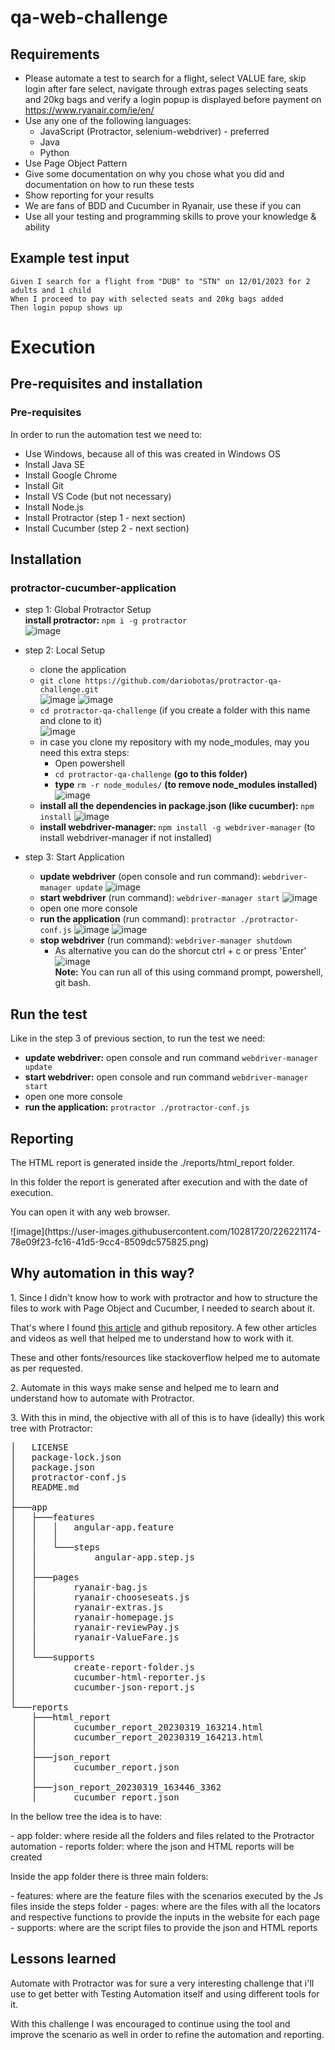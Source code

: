 # qa-web-challenge
## Requirements
- Please automate a test to search for a flight, select VALUE fare, skip login after fare select, navigate through extras pages selecting seats and 20kg bags and verify a login popup is displayed before payment on https://www.ryanair.com/ie/en/
- Use any one of the following languages:
  - JavaScript (Protractor, selenium-webdriver) - preferred
  - Java
  - Python
- Use Page Object Pattern
- Give some documentation on why you chose what you did and documentation on how to run these tests
- Show reporting for your results
- We are fans of BDD and Cucumber in Ryanair, use these if you can
- Use all your testing and programming skills to prove your knowledge & ability

## Example test input
```
Given I search for a flight from "DUB" to "STN" on 12/01/2023 for 2 adults and 1 child
When I proceed to pay with selected seats and 20kg bags added
Then login popup shows up
```

# Execution
## Pre-requisites and installation
### Pre-requisites
In order to run the automation test we need to:
- Use Windows, because all of this was created in Windows OS
- Install Java SE
- Install Google Chrome
- Install Git
- Install VS Code (but not necessary)
- Install Node.js
- Install Protractor (step 1 - next section)
- Install Cucumber (step 2 - next section)

## Installation
### protractor-cucumber-application
- step 1: Global Protractor Setup <br />
<b>install protractor:</b> `npm i -g protractor`<br />
![image](https://user-images.githubusercontent.com/10281720/226211171-5b4e807a-e8b8-49ab-9ec9-7d8909c227d1.png)

- step 2: Local Setup <br />
  - clone the application <br />
  - `git clone https://github.com/dariobotas/protractor-qa-challenge.git` <br />
    ![image](https://user-images.githubusercontent.com/10281720/226212084-cdf954d4-5538-4247-a201-a51c59232d2d.png)
    ![image](https://user-images.githubusercontent.com/10281720/226212267-3fb69eea-a0bb-4afe-bd86-75d0202f2bbe.png)
  - `cd protractor-qa-challenge` (if you create a folder with this name and clone to it)<br />
    ![image](https://user-images.githubusercontent.com/10281720/226212230-dc579fcc-4363-4510-8110-cb07e3469f80.png)
  - in case you clone my repository with my node_modules, may you need this extra steps:
    - Open powershell
    - `cd protractor-qa-challenge` <b>(go to this folder)</b>
    - <b>type</b> `rm -r node_modules/` <b>(to remove node_modules installed)</b>
      ![image](https://user-images.githubusercontent.com/10281720/226212447-4fd1648e-9e80-4ae5-ab7e-74641a0b32a1.png)
  - <b>install all the dependencies in package.json (like cucumber): </b> `npm install`
    ![image](https://user-images.githubusercontent.com/10281720/226212622-9f16dd2f-a824-4fbb-8075-f186e27da50a.png)
  - <b>install webdriver-manager: </b> `npm install -g webdriver-manager` (to install webdriver-manager if not installed)<br />
- step 3: Start Application
  - <b>update webdriver</b> (open console and run command): `webdriver-manager update`
    ![image](https://user-images.githubusercontent.com/10281720/226212695-c99d882d-4b9b-4c58-a1d4-5f6063439b21.png)
  - <b>start webdriver</b> (run command): `webdriver-manager start`
    ![image](https://user-images.githubusercontent.com/10281720/226212767-98ea524b-b2d4-4ded-8b53-fffd8be0e6e0.png)
  - open one more console
  - <b>run the application</b> (run command): `protractor ./protractor-conf.js`
    ![image](https://user-images.githubusercontent.com/10281720/226212848-0f94007f-efb1-4539-8ebf-381e96e942d1.png)
    ![image](https://user-images.githubusercontent.com/10281720/226217013-5e896d05-d1f5-42c6-a844-c089941f9c2f.png)
  - <b>stop webdriver</b> (run command): `webdriver-manager shutdown`
    - As alternative you can do the shorcut ctrl + c or press 'Enter'
  ![image](https://user-images.githubusercontent.com/10281720/226213215-b79a47c1-f681-43b0-afbb-ea95e96eeadf.png)<br />
  <b>Note:</b> You can run all of this using command prompt, powershell, git bash.<br />

## Run the test
Like in the step 3 of previous section, to run the test we need:
- <b>update webdriver:</b> open console and run command `webdriver-manager update`
- <b>start webdriver:</b> open console and run command `webdriver-manager start`
- open one more console
- <b>run the application:</b> `protractor ./protractor-conf.js`<br />

## Reporting
  <p>The HTML report is generated inside the ./reports/html_report folder.</p>
  <p>In this folder the report is generated after execution and with the date of execution.</p>
  <p>You can open it with any web browser.</p>
  ![image](https://user-images.githubusercontent.com/10281720/226221174-78e09f23-fc16-41d5-9cc4-8509dc575825.png)

## Why automation in this way?
<p>1. Since I didn't know how to work with protractor and how to structure 
the files to work with Page Object and Cucumber, I needed to search about it. </p>
<p>That's where I found <a href='https://medium.com/@amitprabhu/cucumber-with-protractor-275552fd32d9'>this article</a> and github repository. A few other articles and videos as well that helped me to understand how to work with it.</p>
<p>These and other fonts/resources like stackoverflow helped me to automate as per requested.</p>
<p>2. Automate in this ways make sense and helped me to learn and understand how to automate with Protractor.</p>
<p>3. With this in mind, the objective with all of this is to have (ideally) this work tree with Protractor:</p>
<pre>
│   LICENSE
│   package-lock.json
│   package.json
│   protractor-conf.js
│   README.md
│
├───app
│   ├───features
│   │   │   angular-app.feature
│   │   │
│   │   └───steps
│   │           angular-app.step.js
│   │
│   ├───pages
│   │       ryanair-bag.js
│   │       ryanair-chooseseats.js
│   │       ryanair-extras.js
│   │       ryanair-homepage.js
│   │       ryanair-reviewPay.js
│   │       ryanair-ValueFare.js
│   │
│   └───supports
│           create-report-folder.js
│           cucumber-html-reporter.js
│           cucumber-json-report.js
│
└───reports
    ├───html_report
    │       cucumber_report_20230319_163214.html
    │       cucumber_report_20230319_164213.html
    │
    ├───json_report
    │       cucumber_report.json
    │
    ├───json_report_20230319_163446_3362
    │       cucumber_report.json
</pre>
<p>In the bellow tree the idea is to have:</p>
 - app folder: where reside all the folders and files related to the Protractor automation
 - reports folder: where the json and HTML reports will be created
<p>Inside the app folder there is three main folders:</p>
 - features: where are the feature files with the scenarios executed by the Js files inside the steps folder
 - pages: where are the files with all the locators and respective functions to provide the inputs in the website for each page
 - supports: where are the script files to provide the json and HTML reports
 
## Lessons learned
<p>Automate with Protractor was for sure a very interesting challenge that i'll use to get better with Testing Automation itself and using different tools for it.</p>
<p>With this challenge I was encouraged to continue using the tool and improve the scenario as well in order to refine the automation and reporting.</p>
